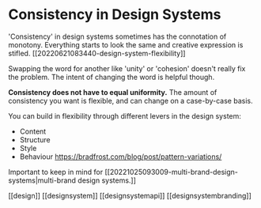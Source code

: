 # Consistency in Design Systems

'Consistency' in design systems sometimes has the connotation of monotony. Everything starts to look the same and creative expression is stifled. [[20220621083440-design-system-flexibility]]

Swapping the word for another like 'unity' or 'cohesion' doesn't really fix the problem. The intent of changing the word is helpful though.

**Consistency does not have to equal uniformity.** The amount of consistency you want is flexible, and can change on a case-by-case basis.

You can build in flexibility through different levers in the design system:
- Content
- Structure
- Style
- Behaviour
https://bradfrost.com/blog/post/pattern-variations/

Important to keep in mind for [[20221025093009-multi-brand-design-systems|multi-brand design systems.]]

[[design]]
[[designsystem]]
[[designsystemapi]]
[[designsystembranding]]